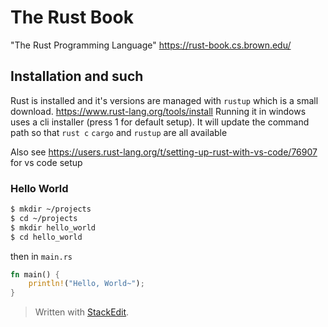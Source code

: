 # The Rust Book
"The Rust Programming Language"
https://rust-book.cs.brown.edu/

## Installation and such
Rust is installed and it's versions are managed with `rustup` which is a small download. https://www.rust-lang.org/tools/install Running it in windows uses a cli installer (press 1 for default setup). It will update the command path so that `rust c` `cargo` and `rustup` are all available

Also see
https://users.rust-lang.org/t/setting-up-rust-with-vs-code/76907
for vs code setup

### Hello World
```bash
$ mkdir ~/projects
$ cd ~/projects
$ mkdir hello_world
$ cd hello_world
```
then in `main.rs`
```rust
fn main() {
	println!("Hello, World~");
}
```


> Written with [StackEdit](https://stackedit.io/).
<!--stackedit_data:
eyJoaXN0b3J5IjpbLTIxMjM5MjYxMDEsLTExMTQwMDk4MTUsOT
g5NzQyNjU5XX0=
-->